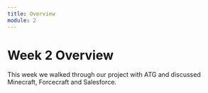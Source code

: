 ```yaml
---
title: Overview
module: 2
---
```


# Week 2 Overview

This week we walked through our project with ATG and discussed Minecraft, Forcecraft and Salesforce.
